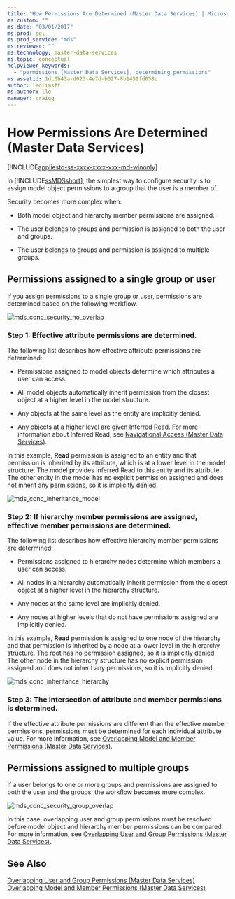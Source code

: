 ```yaml
---
title: "How Permissions Are Determined (Master Data Services) | Microsoft Docs"
ms.custom: ""
ms.date: "03/01/2017"
ms.prod: sql
ms.prod_service: "mds"
ms.reviewer: ""
ms.technology: master-data-services
ms.topic: conceptual
helpviewer_keywords: 
  - "permissions [Master Data Services], determining permissions"
ms.assetid: 1dc0b43a-d023-4e7d-b027-8b1459fd058c
author: leolimsft
ms.author: lle
manager: craigg
---
```

# How Permissions Are Determined (Master Data Services)

[!INCLUDE[appliesto-ss-xxxx-xxxx-xxx-md-winonly](../includes/appliesto-ss-xxxx-xxxx-xxx-md-winonly.md)]

  In [!INCLUDE[ssMDSshort](../includes/ssmdsshort-md.md)], the simplest way to configure security is to assign model object permissions to a group that the user is a member of.  
  
 Security becomes more complex when:  
  
-   Both model object and hierarchy member permissions are assigned.  
  
-   The user belongs to groups and permission is assigned to both the user and groups.  
  
-   The user belongs to groups and permission is assigned to multiple groups.  
  
## Permissions assigned to a single group or user  
 If you assign permissions to a single group or user, permissions are determined based on the following workflow.  
  
 ![mds_conc_security_no_overlap](../master-data-services/media/mds-conc-security-no-overlap.gif "mds_conc_security_no_overlap")  
  
### Step 1: Effective attribute permissions are determined.  
 The following list describes how effective attribute permissions are determined:  
  
-   Permissions assigned to model objects determine which attributes a user can access.  
  
-   All model objects automatically inherit permission from the closest object at a higher level in the model structure.  
  
-   Any objects at the same level as the entity are implicitly denied.  
  
-   Any objects at a higher level are given Inferred Read. For more information about Inferred Read, see [Navigational Access &#40;Master Data Services&#41;](../master-data-services/navigational-access-master-data-services.md).  
  
 In this example, **Read** permission is assigned to an entity and that permission is inherited by its attribute, which is at a lower level in the model structure. The model provides Inferred Read to this entity and its attribute. The other entity in the model has no explicit permission assigned and does not inherit any permissions, so it is implicitly denied.  
  
 ![mds_conc_inheritance_model](../master-data-services/media/mds-conc-inheritance-model.gif "mds_conc_inheritance_model")  
  
### Step 2: If hierarchy member permissions are assigned, effective member permissions are determined.  
 The following list describes how effective hierarchy member permissions are determined:  
  
-   Permissions assigned to hierarchy nodes determine which members a user can access.  
  
-   All nodes in a hierarchy automatically inherit permission from the closest object at a higher level in the hierarchy structure.  
  
-   Any nodes at the same level are implicitly denied.  
  
-   Any nodes at higher levels that do not have permissions assigned are implicitly denied.  
  
 In this example, **Read** permission is assigned to one node of the hierarchy and that permission is inherited by a node at a lower level in the hierarchy structure. The root has no permission assigned, so it is implicitly denied. The other node in the hierarchy structure has no explicit permission assigned and does not inherit any permissions, so it is implicitly denied.  
  
 ![mds_conc_inheritance_hierarchy](../master-data-services/media/mds-conc-inheritance-hierarchy.gif "mds_conc_inheritance_hierarchy")  
  
### Step 3: The intersection of attribute and member permissions is determined.  
 If the effective attribute permissions are different than the effective member permissions, permissions must be determined for each individual attribute value. For more information, see [Overlapping Model and Member Permissions &#40;Master Data Services&#41;](../master-data-services/overlapping-model-and-member-permissions-master-data-services.md).  
  
## Permissions assigned to multiple groups  
 If a user belongs to one or more groups and permissions are assigned to both the user and the groups, the workflow becomes more complex.  
  
 ![mds_conc_security_group_overlap](../master-data-services/media/mds-conc-security-group-overlap.gif "mds_conc_security_group_overlap")  
  
 In this case, overlapping user and group permissions must be resolved before model object and hierarchy member permissions can be compared. For more information, see [Overlapping User and Group Permissions &#40;Master Data Services&#41;](../master-data-services/overlapping-user-and-group-permissions-master-data-services.md).  
  
## See Also  
 [Overlapping User and Group Permissions &#40;Master Data Services&#41;](../master-data-services/overlapping-user-and-group-permissions-master-data-services.md)   
 [Overlapping Model and Member Permissions &#40;Master Data Services&#41;](../master-data-services/overlapping-model-and-member-permissions-master-data-services.md)  
  
  
